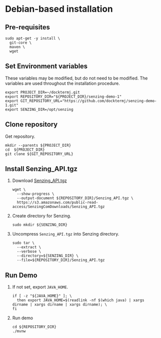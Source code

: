 # Debian-based installation

## Pre-requisites

```console
sudo apt-get -y install \
  git-core \
  maven \
  wget
```

## Set Environment variables

These variables may be modified, but do not need to be modified.
The variables are used throughout the installation procedure.

```console
export PROJECT_DIR=~/docktermj.git
export REPOSITORY_DIR="${PROJECT_DIR}/senzing-demo-1"
export GIT_REPOSITORY_URL="https://github.com/docktermj/senzing-demo-1.git"
export SENZING_DIR=/opt/senzing
```

## Clone repository

Get repository.

```console
mkdir --parents ${PROJECT_DIR}
cd  ${PROJECT_DIR}
git clone ${GIT_REPOSITORY_URL}
```

## Install Senzing_API.tgz

1. Download [Senzing_API.tgz](https://s3.amazonaws.com/public-read-access/SenzingComDownloads/Senzing_API.tgz)

    ```console
    wget \
      --show-progress \
      --output-document ${REPOSITORY_DIR}/Senzing_API.tgz \
      https://s3.amazonaws.com/public-read-access/SenzingComDownloads/Senzing_API.tgz
    ```

1. Create directory for Senzing.

    ```console
    sudo mkdir ${SENZING_DIR}
    ```

1. Uncompress `Senzing_API.tgz` into Senzing directory.

    ```console
    sudo tar \
      --extract \
      --verbose \
      --directory=${SENZING_DIR} \
      --file=${REPOSITORY_DIR}/Senzing_API.tgz
    ```

## Run Demo

1. If not set, export `JAVA_HOME`.

    ```console
    if [ -z "${JAVA_HOME}" ]; \
      then export JAVA_HOME=$(readlink -nf $(which java) | xargs dirname | xargs dirname | xargs dirname); \
    fi
    ```

1. Run demo

    ```console
    cd ${REPOSITORY_DIR}
    ./mvnw
    ```